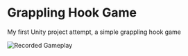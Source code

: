 # Grappling Hook Game
My first Unity project attempt, a simple grappling hook game

![Recorded Gameplay](https://i.imgur.com/EeDScFw.gif)

